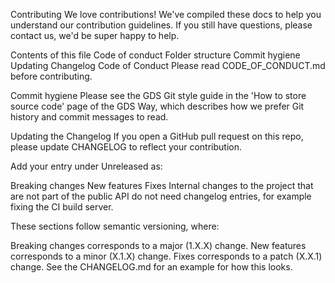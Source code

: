 

Contributing
We love contributions! We've compiled these docs to help you understand our contribution guidelines. If you still have questions, please contact us, we'd be super happy to help.

Contents of this file
Code of conduct
Folder structure
Commit hygiene
Updating Changelog
Code of Conduct
Please read CODE_OF_CONDUCT.md before contributing.

Commit hygiene
Please see the GDS Git style guide in the 'How to store source code' page of the GDS Way, which describes how we prefer Git history and commit messages to read.

Updating the Changelog
If you open a GitHub pull request on this repo, please update CHANGELOG to reflect your contribution.

Add your entry under Unreleased as:

Breaking changes
New features
Fixes
Internal changes to the project that are not part of the public API do not need changelog entries, for example fixing the CI build server.

These sections follow semantic versioning, where:

Breaking changes corresponds to a major (1.X.X) change.
New features corresponds to a minor (X.1.X) change.
Fixes corresponds to a patch (X.X.1) change.
See the CHANGELOG.md for an example for how this looks.
